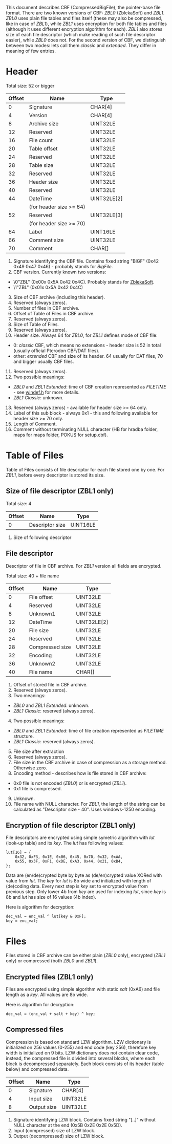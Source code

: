 This document describes CBF (CompressedBigFile), the pointer-base file format.
There are two known versions of CBF: *ZBL0* (ZblekaSoft) and *ZBL1*.
*ZBL0* uses plain file tables and files itself (these may also be compressed,
like in case of *ZBL1*), while *ZBL1* uses encryption for both file tables and files
(although it uses different encryption algorithm for each).
*ZBL1* also stores size of each file descriptor (which make reading of such file
descriptor easier), while *ZBL0* does not.
For the second version of CBF, we distinguish between two modes:
lets call them *classic* and *extended*.
They differ in meaning of few entries.

Header
======

Total size: 52 or bigger

| Offset | Name         | Type          |
|--------|--------------|---------------|
| 0      | Signature    | CHAR[4]       |
| 4      | Version      | CHAR[4]       |
| 8      | Archive size | UINT32LE      |
| 12     | Reserved     | UINT32LE      |
| 16     | File count   | UINT32LE      |
| 20     | Table offset | UINT32LE      |
| 24     | Reserved     | UINT32LE      |
| 28     | Table size   | UINT32LE      |
| 32     | Reserved     | UINT32LE      |
| 36     | Header size  | UINT32LE      |
| 40     | Reserved     | UINT32LE      |
| 44     | DateTime     | UINT32LE[2]   |
|      | (for header size >= 64) |      |
| 52     | Reserved     | UINT32LE[3]   |
|      | (for header size >= 70) |      |
| 64     | Label        | UINT16LE      |
| 66     | Comment size | UINT32LE      |
| 70     | Comment      | CHAR[]        |

1. Signature identifying the CBF file.
Contains fixed string "BIGF" (0x42 0x49 0x47 0x46) - probably stands for *BigFile*.
2. CBF version. Currently known two versions:
  * \0"ZBL" (0x00x 0x5A 0x42 0x4C). Probably stands for
[ZblekaSoft](https://web.archive.org/web/20050321050830/http://www.zbl.cz/).
  * \1"ZBL" (0x01x 0x5A 0x42 0x4C)
3. Size of CBF archive (including this header).
4. Reserved (always zeros).
5. Number of files in CBF archive.
6. Offset of Table of Files in CBF archive.
7. Reserved (always zeros).
8. Size of Table of Files.
9. Reserved (always zeros).
10. Header size. Always 64 for *ZBL0*, for *ZBL1* defines mode of CBF file:
  * 0: *classic* CBF, which means no extensions - header size is 52 in total (usually official Pterodon CBF/DAT files).
  * other: *extended* CBF and size of its header. 64 usually for DAT files, 70 and bigger usually CBF files.
11. Reserved (always zeros).
12. Two possible meanings:
  * *ZBL0* and *ZBL1 Extended*:
time of CBF creation represented as *FILETIME* - see
[windef.h](https://github.com/wine-mirror/wine/blob/master/include/windef.h)
for more details.
  * *ZBL1 Classic*: unknown.
13. Reserved (always zeros) - available for header size >= 64 only.
14. Label of this sub block - always 0x1 - this and following available for header size >= 70 only.
15. Length of Comment.
16. Comment without terminating NULL character
(HB for hradba folder, maps for maps folder, POKUS for setup.cbf).

Table of Files
==============

Table of Files consists of file descriptor for each file stored one by one.
For *ZBL1*, before every descriptor is stored its size.

Size of file descriptor (ZBL1 only)
-----------------------------------

Total size: 4

| Offset | Name            | Type     |
|--------|-----------------|----------|
| 0      | Descriptor size | UINT16LE |

1. Size of following descriptor

File descriptor
---------------

Descriptor of file in CBF archive.
For *ZBL1* version all fields are encrypted.

Total size: 40 + file name

| Offset | Name            | Type        |
|--------|-----------------|-------------|
| 0      | File offset     | UINT32LE    |
| 4      | Reserved        | UINT32LE    |
| 8      | Unknown1        | UINT32LE    |
| 12     | DateTime        | UINT32LE[2] |
| 20     | File size       | UINT32LE    |
| 24     | Reserved        | UINT32LE    |
| 28     | Compressed size | UINT32LE    |
| 32     | Encoding        | UINT32LE    |
| 36     | Unknown2        | UINT32LE    |
| 40     | File name       | CHAR[]      |

1. Offset of stored file in CBF archive.
2. Reserved (always zeros).
3. Two meanings:
  * *ZBL0* and *ZBL1 Extended*: unknown.
  * *ZBL1 Classic*: reserved (always zeros).
4. Two possible meanings:
  * *ZBL0* and *ZBL1 Extended*:
time of file creation represented as *FILETIME* structure.
  * *ZBL1 Classic*: reserved (always zeros).
5. File size after extraction
6. Reserved (always zeros).
7. File size in the CBF archive in case of compression as a storage method.
Otherwise zero.
8. Encoding method - describes how is file stored in CBF archive:
  * 0x0 file is not encoded (*ZBL0*) or is encrypted (*ZBL1*).
  * 0x1 file is compressed.
9. Unknown.
10. File name with NULL character.
For *ZBL1*, the length of the string can be calculated as "Descriptor size - 40".
Uses windows-1250 encoding.

Encryption of file descriptor (ZBL1 only)
-----------------------------------------

File descriptors are encrypted using simple symetric algorithm with *lut* (look-up table) and its *key*.
The *lut* has following values:
```
lut[16] = {
	0x32, 0xF3, 0x1E, 0x06, 0x45, 0x70, 0x32, 0xAA,
	0x55, 0x3F, 0xF1, 0xDE, 0xA3, 0x44, 0x21, 0xB4,
};
```

Data are (en/de)crypted byte by byte as (de/en)crypted value XORed with value from *lut*.
The *key* for *lut* is 8b wide and initialized with length of (de)coding data.
Every next step is *key* set to encrypted value from previous step.
Only lower 4b from *key* are used for indexing *lut*, since *key* is 8b and *lut*
has size of 16 values (4b index).

Here is algorithm for decryption:
```
dec_val = enc_val ^ lut[key & 0xF];
key = enc_val;
```
Files
=====

Files stored in CBF archive can be either plain (*ZBL0* only), encrypted (*ZBL1* only) or compressed (both *ZBL0* and *ZBL1*).

Encrypted files (ZBL1 only)
---------------------------

Files are encrypted using simple algorithm with static *salt* (0xA6) and file length as a *key*.
All values are 8b wide.

Here is algorithm for decryption:
```
dec_val = (enc_val + salt + key) ^ key;
```

Compressed files
----------------

Compression is based on standard LZW algorithm.
LZW dictionary is initialized on 256 values (0-255) and end code (key 256), therefore key width is initialized on 9 bits.
LZW dictionary does not contain clear code, instead, the compressed file is divided into several blocks, where each block is decompressed separately.
Each block consists of its header (table below) and compressed data.

| Offset | Name        | Type     |
|--------|-------------|----------|
| 0      | Signature   | CHAR[4]  |
| 4      | Input size  | UINT32LE |
| 8      | Output size | UINT32LE |

1. Signature identifying LZW block.
Contains fixed string "[..]" without NULL character at the end (0x5B 0x2E 0x2E 0x5D).
2. Input (compressed) size of LZW block.
3. Output (decompressed) size of LZW block.

